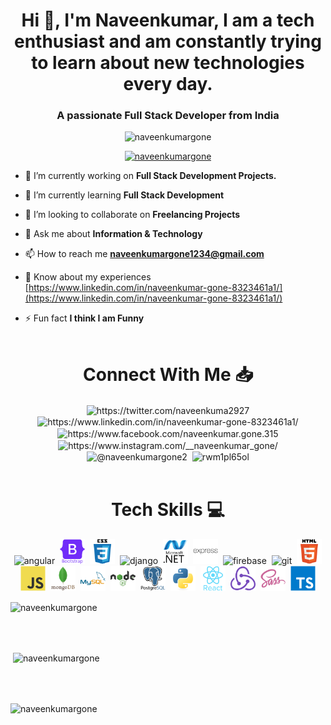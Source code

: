 <h1 align="center">Hi 👋, I'm Naveenkumar, I am a tech enthusiast and am constantly trying to learn about new technologies every day.</h1>
<h3 align="center">A passionate Full Stack Developer from India</h3>

<p align="center"> <img src="https://komarev.com/ghpvc/?username=naveenkumargone&label=Profile%20views&color=0e75b6&style=flat" alt="naveenkumargone" /> </p>

<p align="center"> <a href="https://github.com/ryo-ma/github-profile-trophy"><img src="https://github-profile-trophy.vercel.app/?username=naveenkumargone" alt="naveenkumargone" /></a> </p>

- 🔭 I’m currently working on **Full Stack Development Projects.**

- 🌱 I’m currently learning **Full Stack Development**

- 👯 I’m looking to collaborate on **Freelancing Projects**

- 💬 Ask me about **Information & Technology**

- 📫 How to reach me **naveenkumargone1234@gmail.com**

- 📄 Know about my experiences [https://www.linkedin.com/in/naveenkumar-gone-8323461a1/](https://www.linkedin.com/in/naveenkumar-gone-8323461a1/)

- ⚡ Fun fact **I think I am Funny**
<hr style="height: 2.5px; background-color: transparent; border: none; margin: 10px 0px;">
<h1 align="center">Connect With Me 📥 </h1>
<p align="center">
<a style="text-decoration: none; margin: 0px 2px;" href="https://twitter.com/https://twitter.com/naveenkuma2927" target="blank"><img align="center" src="https://raw.githubusercontent.com/rahuldkjain/github-profile-readme-generator/master/src/images/icons/Social/twitter.svg" alt="https://twitter.com/naveenkuma2927" height="30" width="40" /></a>
<a style="text-decoration: none; margin: 0px 2px;" href="https://linkedin.com/in/https://www.linkedin.com/in/naveenkumar-gone-8323461a1/" target="blank"><img align="center" src="https://raw.githubusercontent.com/rahuldkjain/github-profile-readme-generator/master/src/images/icons/Social/linked-in-alt.svg" alt="https://www.linkedin.com/in/naveenkumar-gone-8323461a1/" height="30" width="40" /></a>
<a style="text-decoration: none; margin: 0px 2px;" href="https://fb.com/https://www.facebook.com/naveenkumar.gone.315" target="blank"><img align="center" src="https://raw.githubusercontent.com/rahuldkjain/github-profile-readme-generator/master/src/images/icons/Social/facebook.svg" alt="https://www.facebook.com/naveenkumar.gone.315" height="30" width="40" /></a>
<a style="text-decoration: none; margin: 0px 2px;" href="https://instagram.com/https://www.instagram.com/__naveenkumar_gone/" target="blank"><img align="center" src="https://raw.githubusercontent.com/rahuldkjain/github-profile-readme-generator/master/src/images/icons/Social/instagram.svg" alt="https://www.instagram.com/__naveenkumar_gone/" height="30" width="40" /></a>
<a style="text-decoration: none; margin: 0px 2px;" href="https://www.hackerrank.com/@naveenkumargone2" target="blank"><img align="center" src="https://raw.githubusercontent.com/rahuldkjain/github-profile-readme-generator/master/src/images/icons/Social/hackerrank.svg" alt="@naveenkumargone2" height="30" width="40" /></a>
<a style="text-decoration: none; margin: 0px 2px;" href="https://www.leetcode.com/rwm1pl65ol" target="blank"><img align="center" src="https://raw.githubusercontent.com/rahuldkjain/github-profile-readme-generator/master/src/images/icons/Social/leet-code.svg" alt="rwm1pl65ol" height="30" width="40" /></a>
</p>
<hr style="height: 2.5px; background-color: transparent; border: none; margin: 10px 0px;">
<h1 align="center">Tech Skills 💻 </h1>
<p align="center"> <a href="https://angular.io" style="text-decoration: none; margin: 0px 2px;" target="_blank" rel="noreferrer"> <img src="https://angular.io/assets/images/logos/angular/angular.svg" alt="angular" width="40" height="40"/> </a> <a href="https://getbootstrap.com" style="text-decoration: none; margin: 0px 2px;" target="_blank" rel="noreferrer"> <img src="https://raw.githubusercontent.com/devicons/devicon/master/icons/bootstrap/bootstrap-plain-wordmark.svg" alt="bootstrap" width="40" height="40"/> </a> <a href="https://www.w3schools.com/css/" style="text-decoration: none; margin: 0px 2px;" target="_blank" rel="noreferrer"> <img src="https://raw.githubusercontent.com/devicons/devicon/master/icons/css3/css3-original-wordmark.svg" alt="css3" width="40" height="40"/> </a> <a href="https://www.djangoproject.com/" style="text-decoration: none; margin: 0px 2px;" target="_blank" rel="noreferrer"> <img src="https://cdn.worldvectorlogo.com/logos/django.svg" alt="django" width="40" height="40"/> </a> <a href="https://dotnet.microsoft.com/" style="text-decoration: none; margin: 0px 2px;" target="_blank" rel="noreferrer"> <img src="https://raw.githubusercontent.com/devicons/devicon/master/icons/dot-net/dot-net-original-wordmark.svg" alt="dotnet" width="40" height="40"/> </a> <a href="https://expressjs.com" style="text-decoration: none; margin: 0px 2px;" target="_blank" rel="noreferrer"> <img src="https://raw.githubusercontent.com/devicons/devicon/master/icons/express/express-original-wordmark.svg" alt="express" width="40" height="40"/> </a> <a href="https://firebase.google.com/" style="text-decoration: none; margin: 0px 2px;" target="_blank" rel="noreferrer"> <img src="https://www.vectorlogo.zone/logos/firebase/firebase-icon.svg" alt="firebase" width="40" height="40"/> </a> <a href="https://git-scm.com/" style="text-decoration: none; margin: 0px 2px;" target="_blank" rel="noreferrer"> <img src="https://www.vectorlogo.zone/logos/git-scm/git-scm-icon.svg" alt="git" width="40" height="40"/> </a> <a href="https://www.w3.org/html/" style="text-decoration: none; margin: 0px 2px;" target="_blank" rel="noreferrer"> <img src="https://raw.githubusercontent.com/devicons/devicon/master/icons/html5/html5-original-wordmark.svg" alt="html5" width="40" height="40"/> </a> <a href="https://developer.mozilla.org/en-US/docs/Web/JavaScript" style="text-decoration: none; margin: 0px 2px;" target="_blank" rel="noreferrer"> <img src="https://raw.githubusercontent.com/devicons/devicon/master/icons/javascript/javascript-original.svg" alt="javascript" width="40" height="40"/> </a> <a href="https://www.mongodb.com/" style="text-decoration: none; margin: 0px 2px;" target="_blank" rel="noreferrer"> <img src="https://raw.githubusercontent.com/devicons/devicon/master/icons/mongodb/mongodb-original-wordmark.svg" alt="mongodb" width="40" height="40"/> </a> <a href="https://www.mysql.com/" style="text-decoration: none; margin: 0px 2px;" target="_blank" rel="noreferrer"> <img src="https://raw.githubusercontent.com/devicons/devicon/master/icons/mysql/mysql-original-wordmark.svg" alt="mysql" width="40" height="40"/> </a> <a href="https://nodejs.org" style="text-decoration: none; margin: 0px 2px;" target="_blank" rel="noreferrer"> <img src="https://raw.githubusercontent.com/devicons/devicon/master/icons/nodejs/nodejs-original-wordmark.svg" alt="nodejs" width="40" height="40"/> </a> <a href="https://www.postgresql.org" style="text-decoration: none; margin: 0px 2px;" target="_blank" rel="noreferrer"> <img src="https://raw.githubusercontent.com/devicons/devicon/master/icons/postgresql/postgresql-original-wordmark.svg" alt="postgresql" width="40" height="40"/> </a> <a href="https://www.python.org" style="text-decoration: none; margin: 0px 2px;" target="_blank" rel="noreferrer"> <img src="https://raw.githubusercontent.com/devicons/devicon/master/icons/python/python-original.svg" alt="python" width="40" height="40"/> </a> <a href="https://reactjs.org/" style="text-decoration: none; margin: 0px 2px;" target="_blank" rel="noreferrer"> <img src="https://raw.githubusercontent.com/devicons/devicon/master/icons/react/react-original-wordmark.svg" alt="react" width="40" height="40"/> </a> <a href="https://redux.js.org" style="text-decoration: none; margin: 0px 2px;" target="_blank" rel="noreferrer"> <img src="https://raw.githubusercontent.com/devicons/devicon/master/icons/redux/redux-original.svg" alt="redux" width="40" height="40"/> </a> <a href="https://sass-lang.com" style="text-decoration: none; margin: 0px 2px;" target="_blank" rel="noreferrer"> <img src="https://raw.githubusercontent.com/devicons/devicon/master/icons/sass/sass-original.svg" alt="sass" width="40" height="40"/> </a> <a href="https://www.typescriptlang.org/" style="text-decoration: none; margin: 0px 2px;" target="_blank" rel="noreferrer"> <img src="https://raw.githubusercontent.com/devicons/devicon/master/icons/typescript/typescript-original.svg" alt="typescript" width="40" height="40"/> </a> </p>

<p><img align="center" src="https://github-readme-stats.vercel.app/api/top-langs?username=naveenkumargone&show_icons=true&locale=en&layout=compact" alt="naveenkumargone" /></p>
<br>
<br>
<p>&nbsp;<img align="center" src="https://github-readme-stats.vercel.app/api?username=naveenkumargone&show_icons=true&locale=en" alt="naveenkumargone" /></p>
<br>
<br>
<p><img align="center" src="https://github-readme-streak-stats.herokuapp.com/?user=naveenkumargone&" alt="naveenkumargone" /></p>
